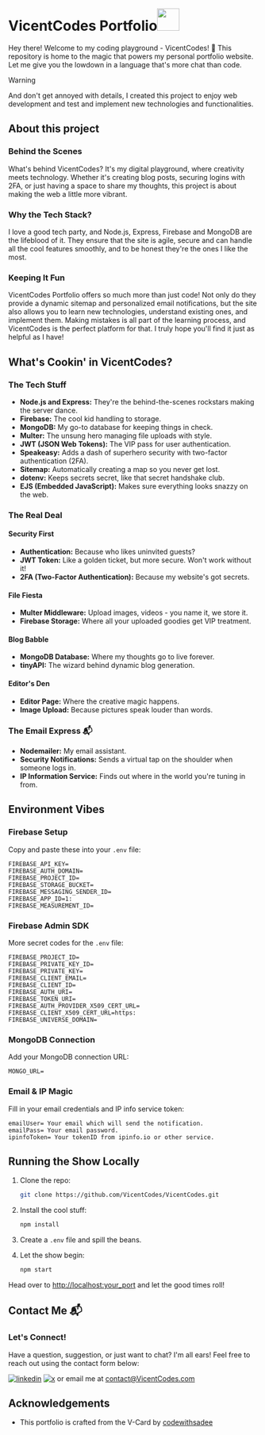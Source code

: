 ﻿
# VicentCodes Portfolio<img width="45px" src="https://vicentcodes.com/images/logos.png" />

Hey there! Welcome to my coding playground - VicentCodes! 🚀 This repository is home to the magic that powers my personal portfolio website. Let me give you the lowdown in a language that's more chat than code.

> [!WARNING] 
>And don't get annoyed with details, I created this project to enjoy web development and test and implement new technologies and functionalities.

## About this project

### Behind the Scenes

What's behind VicentCodes? It's my digital playground, where creativity meets technology. Whether it's creating blog posts, securing logins with 2FA, or just having a space to share my thoughts, this project is about making the web a little more vibrant.

### Why the Tech Stack?

I love a good tech party, and Node.js, Express, Firebase and MongoDB are the lifeblood of it. They ensure that the site is agile, secure and can handle all the cool features smoothly, and to be honest they're the ones I like the most.

### Keeping It Fun

VicentCodes Portfolio offers so much more than just code! Not only do they provide a dynamic sitemap and personalized email notifications, but the site also allows you to learn new technologies, understand existing ones, and implement them. Making mistakes is all part of the learning process, and VicentCodes is the perfect platform for that. I truly hope you'll find it just as helpful as I have!


## What's Cookin' in VicentCodes?

### The Tech Stuff
- **Node.js and Express:** They're the behind-the-scenes rockstars making the server dance.
- **Firebase:** The cool kid handling to storage.
- **MongoDB:** My go-to database for keeping things in check.
- **Multer:** The unsung hero managing file uploads with style.
- **JWT (JSON Web Tokens):** The VIP pass for user authentication.
- **Speakeasy:** Adds a dash of superhero security with two-factor authentication (2FA).
- **Sitemap:** Automatically creating a map so you never get lost.
- **dotenv:** Keeps secrets secret, like that secret handshake club.
- **EJS (Embedded JavaScript):** Makes sure everything looks snazzy on the web.

### The Real Deal

#### Security First
- **Authentication:** Because who likes uninvited guests?
- **JWT Token:** Like a golden ticket, but more secure. Won't work without it!
- **2FA (Two-Factor Authentication):** Because my website's got secrets.

#### File Fiesta
- **Multer Middleware:** Upload images, videos - you name it, we store it.
- **Firebase Storage:** Where all your uploaded goodies get VIP treatment.

#### Blog Babble
- **MongoDB Database:** Where my thoughts go to live forever.
- **tinyAPI:** The wizard behind dynamic blog generation.

#### Editor's Den
- **Editor Page:** Where the creative magic happens.
- **Image Upload:** Because pictures speak louder than words.

### The Email Express 📬
- **Nodemailer:** My email assistant.
- **Security Notifications:** Sends a virtual tap on the shoulder when someone logs in.
- **IP Information Service:** Finds out where in the world you're tuning in from.

## Environment Vibes

### Firebase Setup
Copy and paste these into your `.env` file:

```dotenv
FIREBASE_API_KEY=
FIREBASE_AUTH_DOMAIN=
FIREBASE_PROJECT_ID=
FIREBASE_STORAGE_BUCKET=
FIREBASE_MESSAGING_SENDER_ID=
FIREBASE_APP_ID=1:
FIREBASE_MEASUREMENT_ID=
```

### Firebase Admin SDK
More secret codes for the `.env` file:

```dotenv
FIREBASE_PROJECT_ID=
FIREBASE_PRIVATE_KEY_ID=
FIREBASE_PRIVATE_KEY=
FIREBASE_CLIENT_EMAIL=
FIREBASE_CLIENT_ID=
FIREBASE_AUTH_URI=
FIREBASE_TOKEN_URI=
FIREBASE_AUTH_PROVIDER_X509_CERT_URL=
FIREBASE_CLIENT_X509_CERT_URL=https:
FIREBASE_UNIVERSE_DOMAIN=
```

### MongoDB Connection
Add your MongoDB connection URL:

```dotenv
MONGO_URL=
```

### Email & IP Magic
Fill in your email credentials and IP info service token:

```dotenv
emailUser= Your email which will send the notification.
emailPass= Your email password.
ipinfoToken= Your tokenID from ipinfo.io or other service.
```

## Running the Show Locally

1. Clone the repo:

   ```bash
   git clone https://github.com/VicentCodes/VicentCodes.git
   ```

2. Install the cool stuff:

   ```bash
   npm install
   ```

3. Create a `.env` file and spill the beans.

4. Let the show begin:

   ```bash
   npm start
   ```

Head over to [http://localhost:your_port](http://localhost:your_port) and let the good times roll!

## Contact Me 📬

### Let's Connect!
Have a question, suggestion, or just want to chat? I'm all ears! Feel free to reach out using the contact form below:

[![linkedin](https://img.shields.io/badge/linkedin-0A66C2?style=for-the-badge&logo=linkedin&logoColor=white)](https://www.linkedin.com/in/vicentcodes)
[![x](https://img.shields.io/badge/x-black?style=for-the-badge&logo=x&logoColor=white)](https://x.com/VicentCodes)
or email me at contact@VicentCodes.com


## Acknowledgements

- This portfolio is crafted from the V-Card by [codewithsadee](https://github.com/codewithsadee/vcard-personal-portfolio)

